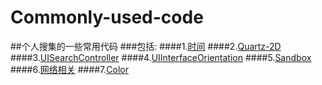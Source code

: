 # Commonly-used-code
##个人搜集的一些常用代码
###包括:
####1.[时间](https://github.com/slodier/Commonly-used-code/blob/master/1-Time.md)
####2.[Quartz-2D](https://github.com/slodier/Commonly-used-code/blob/master/2-Quartz-2D.md)
####3.[UISearchController](https://github.com/slodier/Commonly-used-code/blob/master/3-UISearchController.md)
####4.[UIInterfaceOrientation](https://github.com/slodier/Commonly-used-code/blob/master/4-UIInterfaceOrientation.md)
####5.[Sandbox](https://github.com/slodier/Commonly-used-code/blob/master/5-Sandbox.md)
####6.[网络相关](https://github.com/slodier/Commonly-used-code/blob/master/6-Internet.md)
####7.[Color](https://github.com/slodier/Commonly-used-code/blob/master/7.Color.md)